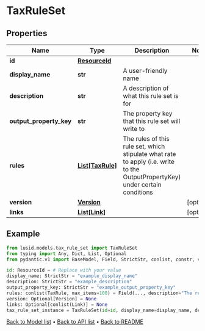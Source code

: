 # TaxRuleSet

## Properties
Name | Type | Description | Notes
------------ | ------------- | ------------- | -------------
**id** | [**ResourceId**](ResourceId.md) |  | 
**display_name** | **str** | A user-friendly name | 
**description** | **str** | A description of what this rule set is for | 
**output_property_key** | **str** | The property key that this rule set will write to | 
**rules** | [**List[TaxRule]**](TaxRule.md) | The rules of this rule set, which stipulate what rate to apply (i.e. write to the OutputPropertyKey) under certain conditions | 
**version** | [**Version**](Version.md) |  | [optional] 
**links** | [**List[Link]**](Link.md) |  | [optional] 
## Example

```python
from lusid.models.tax_rule_set import TaxRuleSet
from typing import Any, Dict, List, Optional
from pydantic.v1 import BaseModel, Field, StrictStr, conlist, constr, validator

id: ResourceId = # Replace with your value
display_name: StrictStr = "example_display_name"
description: StrictStr = "example_description"
output_property_key: StrictStr = "example_output_property_key"
rules: conlist(TaxRule, max_items=100) = Field(..., description="The rules of this rule set, which stipulate what rate to apply (i.e. write to the OutputPropertyKey) under certain conditions")
version: Optional[Version] = None
links: Optional[conlist(Link)] = None
tax_rule_set_instance = TaxRuleSet(id=id, display_name=display_name, description=description, output_property_key=output_property_key, rules=rules, version=version, links=links)

```

[Back to Model list](../README.md#documentation-for-models) &#8226; [Back to API list](../README.md#documentation-for-api-endpoints) &#8226; [Back to README](../README.md)

